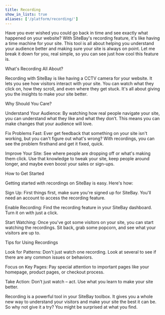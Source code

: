 ```yaml
---
title: Recording
show_in_lists: true
aliases: ['/platform/recording/']
---
```


Have you ever wished you could go back in time and see exactly what happened on your website? With SiteBay's recording feature, it's like having a time machine for your site. This tool is all about helping you understand your audience better and making sure your site is always on point. Let me break it down for you, real simple, so you can see just how cool this feature is.

What's Recording All About?

Recording with SiteBay is like having a CCTV camera for your website. It lets you see how visitors interact with your site. You can watch what they click on, how they scroll, and even where they get stuck. It's all about giving you the insights to make your site better.

Why Should You Care?

Understand Your Audience: By watching how real people navigate your site, you can understand what they like and what they don’t. This means you can make changes that your audience will love.

Fix Problems Fast: Ever get feedback that something on your site isn't working, but you can't figure out what's wrong? With recordings, you can see the problem firsthand and get it fixed, quick.

Improve Your Site: See where people are dropping off or what's making them click. Use that knowledge to tweak your site, keep people around longer, and maybe even boost your sales or sign-ups.

How to Get Started

Getting started with recordings on SiteBay is easy. Here's how:

Sign Up: First things first, make sure you're signed up for SiteBay. You'll need an account to access the recording feature.

Enable Recording: Find the recording feature in your SiteBay dashboard. Turn it on with just a click.

Start Watching: Once you've got some visitors on your site, you can start watching the recordings. Sit back, grab some popcorn, and see what your visitors are up to.

Tips for Using Recordings

Look for Patterns: Don't just watch one recording. Look at several to see if there are any common issues or behaviors.

Focus on Key Pages: Pay special attention to important pages like your homepage, product pages, or checkout process.

Take Action: Don’t just watch – act. Use what you learn to make your site better.

Recording is a powerful tool in your SiteBay toolbox. It gives you a whole new way to understand your visitors and make your site the best it can be. So why not give it a try? You might be surprised at what you find.